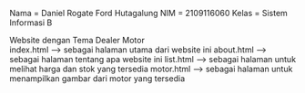 Nama  = Daniel Rogate Ford Hutagalung
NIM   = 2109116060
Kelas = Sistem Informasi B

<!-- Penjelasan Program -->
Website dengan Tema Dealer Motor</br>
index.html --> sebagai halaman utama dari website ini
about.html --> sebagai halaman tentang apa website ini
list.html  --> sebagai halaman untuk melihat harga dan stok yang tersedia
motor.html --> sebagai halaman untuk menampilkan gambar dari motor yang tersedia
